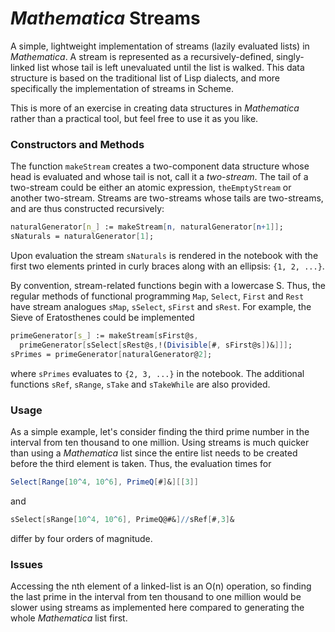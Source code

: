 # *Mathematica* Streams

A simple, lightweight implementation of streams (lazily evaluated lists) in *Mathematica*. A stream is represented as a recursively-defined, singly-linked list whose tail is left unevaluated until the list is walked. This data structure is based on the traditional list of Lisp dialects, and more specifically the implementation of streams in Scheme.

This is more of an exercise in creating data structures in *Mathematica* rather than a practical tool, but feel free to use it as you like.

### Constructors and Methods

The function `makeStream` creates a two-component data structure whose head is evaluated and whose tail is not, call it a *two-stream*. The tail of a two-stream could be either an atomic expression, `theEmptyStream` or another two-stream. Streams are two-streams whose tails are two-streams, and are thus constructed recursively:
```mathematica
naturalGenerator[n_] := makeStream[n, naturalGenerator[n+1]];
sNaturals = naturalGenerator[1];
```
Upon evaluation the stream `sNaturals` is rendered in the notebook with the first two elements printed in curly braces along with an ellipsis: `{1, 2, ...}`.

By convention, stream-related functions begin with a lowercase S. Thus, the regular methods of functional programming `Map`, `Select`, `First` and `Rest` have stream analogues `sMap`, `sSelect`, `sFirst` and `sRest`. For example, the Sieve of Eratosthenes could be implemented
```mathematica
primeGenerator[s_] := makeStream[sFirst@s,
  primeGenerator[sSelect[sRest@s,!(Divisible[#, sFirst@s])&]]];
sPrimes = primeGenerator[naturalGenerator@2];
```
where `sPrimes` evaluates to `{2, 3, ...}` in the notebook. The additional functions `sRef`, `sRange`, `sTake` and `sTakeWhile` are also provided.

### Usage

As a simple example, let's consider finding the third prime number in the interval from ten thousand to one million. Using streams is much quicker than using a *Mathematica* list since the entire list needs to be created before the third element is taken. Thus, the evaluation times for
```mathematica
Select[Range[10^4, 10^6], PrimeQ[#]&][[3]]
```
and
```mathematica
sSelect[sRange[10^4, 10^6], PrimeQ@#&]//sRef[#,3]&
```
differ by four orders of magnitude.

### Issues

Accessing the nth element of a linked-list is an O(n) operation, so finding the last prime in the interval from ten thousand to one million would be slower using streams as implemented here compared to generating the whole *Mathematica* list first.
